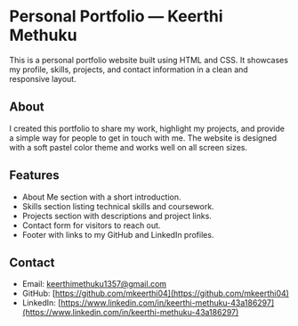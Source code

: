 # Personal Portfolio — Keerthi Methuku

This is a personal portfolio website built using HTML and CSS. It showcases my profile, skills, projects, and contact information in a clean and responsive layout.

## About

I created this portfolio to share my work, highlight my projects, and provide a simple way for people to get in touch with me. The website is designed with a soft pastel color theme and works well on all screen sizes.

## Features

- About Me section with a short introduction.
- Skills section listing technical skills and coursework.
- Projects section with descriptions and project links.
- Contact form for visitors to reach out.
- Footer with links to my GitHub and LinkedIn profiles.

## Contact

- Email: keerthimethuku1357@gmail.com
- GitHub: [https://github.com/mkeerthi04](https://github.com/mkeerthi04)
- LinkedIn: [https://www.linkedin.com/in/keerthi-methuku-43a186297](https://www.linkedin.com/in/keerthi-methuku-43a186297)
